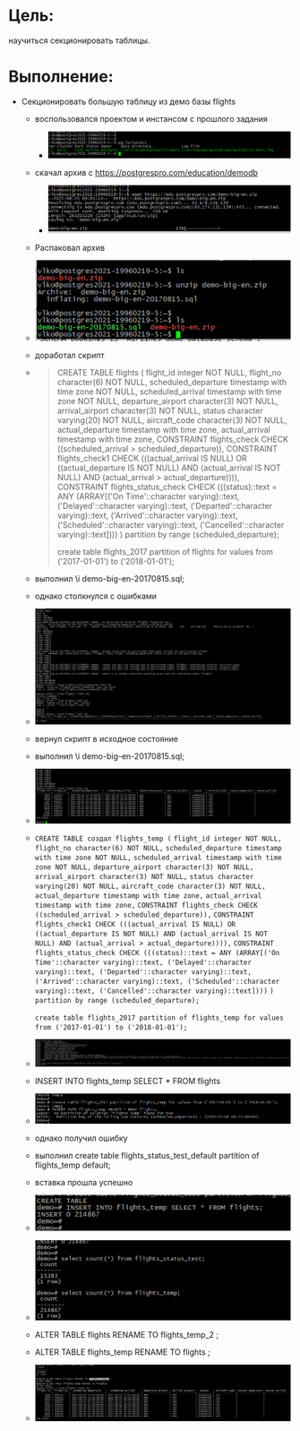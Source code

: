 # Цель:

научиться секционировать таблицы.

# Выполнение:

- Секционировать большую таблицу из демо базы flights

  - воспользовался проектом и инстансом с прошлого задания

    - ![image-20210820125614546](18%20-%20%D0%A1%D0%B5%D0%BA%D1%86%D0%B8%D0%BE%D0%BD%D0%B8%D1%80%D0%BE%D0%B2%D0%B0%D0%BD%D0%B8%D0%B5.assets/image-20210820125614546.png)

  - скачал архив c https://postgrespro.com/education/demodb

    - ![image-20210820130525256](18%20-%20%D0%A1%D0%B5%D0%BA%D1%86%D0%B8%D0%BE%D0%BD%D0%B8%D1%80%D0%BE%D0%B2%D0%B0%D0%BD%D0%B8%D0%B5.assets/image-20210820130525256.png)

  - Распаковал архив

  - ![image-20210820130740969](18%20-%20%D0%A1%D0%B5%D0%BA%D1%86%D0%B8%D0%BE%D0%BD%D0%B8%D1%80%D0%BE%D0%B2%D0%B0%D0%BD%D0%B8%D0%B5.assets/image-20210820130740969.png)

  - доработал скрипт

  - > CREATE TABLE flights (
    >     flight_id integer NOT NULL,
    >     flight_no character(6) NOT NULL,
    >     scheduled_departure timestamp with time zone NOT NULL,
    >     scheduled_arrival timestamp with time zone NOT NULL,
    >     departure_airport character(3) NOT NULL,
    >     arrival_airport character(3) NOT NULL,
    >     status character varying(20) NOT NULL,
    >     aircraft_code character(3) NOT NULL,
    >     actual_departure timestamp with time zone,
    >     actual_arrival timestamp with time zone,
    >     CONSTRAINT flights_check CHECK ((scheduled_arrival > scheduled_departure)),
    >     CONSTRAINT flights_check1 CHECK (((actual_arrival IS NULL) OR ((actual_departure IS NOT NULL) AND (actual_arrival IS NOT NULL) AND (actual_arrival > actual_departure)))),
    >     CONSTRAINT flights_status_check CHECK (((status)::text = ANY (ARRAY[('On Time'::character varying)::text, ('Delayed'::character varying)::text, ('Departed'::character varying)::text, ('Arrived'::character varying)::text, ('Scheduled'::character varying)::text, ('Cancelled'::character varying)::text])))
    > ) partition by range (scheduled_departure);
    >
    > create table flights_2017 partition of flights for values from ('2017-01-01') to ('2018-01-01');

  -  выполнил \i demo-big-en-20170815.sql;

  -  однако столкнулся с ошибками
  
  -  ![image-20210820152555695](18%20-%20%D0%A1%D0%B5%D0%BA%D1%86%D0%B8%D0%BE%D0%BD%D0%B8%D1%80%D0%BE%D0%B2%D0%B0%D0%BD%D0%B8%D0%B5.assets/image-20210820152555695.png)
  
  - вернул скрипт в исходное состояние 
  
  - выполнил \i demo-big-en-20170815.sql;
  
  - ![image-20210820153351473](18%20-%20%D0%A1%D0%B5%D0%BA%D1%86%D0%B8%D0%BE%D0%BD%D0%B8%D1%80%D0%BE%D0%B2%D0%B0%D0%BD%D0%B8%D0%B5.assets/image-20210820153351473.png)
  
  - `CREATE TABLE создал flights_temp (`
        `flight_id integer NOT NULL,`
        `flight_no character(6) NOT NULL,`
        `scheduled_departure timestamp with time zone NOT NULL,`
        `scheduled_arrival timestamp with time zone NOT NULL,`
        `departure_airport character(3) NOT NULL,`
        `arrival_airport character(3) NOT NULL,`
        `status character varying(20) NOT NULL,`
        `aircraft_code character(3) NOT NULL,`
        `actual_departure timestamp with time zone,`
        `actual_arrival timestamp with time zone,`
        `CONSTRAINT flights_check CHECK ((scheduled_arrival > scheduled_departure)),`
        `CONSTRAINT flights_check1 CHECK (((actual_arrival IS NULL) OR ((actual_departure IS NOT NULL) AND (actual_arrival IS NOT NULL) AND (actual_arrival > actual_departure)))),`
        `CONSTRAINT flights_status_check CHECK (((status)::text = ANY (ARRAY[('On Time'::character varying)::text, ('Delayed'::character varying)::text, ('Departed'::character varying)::text, ('Arrived'::character varying)::text, ('Scheduled'::character varying)::text, ('Cancelled'::character varying)::text])))`
    `) partition by range (scheduled_departure);`
  
    `create table flights_2017 partition of flights_temp for values from ('2017-01-01') to ('2018-01-01');`
  
  - ![image-20210820153910893](18%20-%20%D0%A1%D0%B5%D0%BA%D1%86%D0%B8%D0%BE%D0%BD%D0%B8%D1%80%D0%BE%D0%B2%D0%B0%D0%BD%D0%B8%D0%B5.assets/image-20210820153910893.png)
  
  - INSERT INTO flights_temp SELECT * FROM flights
  
  - ![image-20210820154253856](18%20-%20%D0%A1%D0%B5%D0%BA%D1%86%D0%B8%D0%BE%D0%BD%D0%B8%D1%80%D0%BE%D0%B2%D0%B0%D0%BD%D0%B8%D0%B5.assets/image-20210820154253856.png)
  
  - однако получил ошибку
  
  - выполнил create table flights_status_test_default partition of flights_temp default;
  
  - вставка прошла успешно
  
  - ![image-20210820160633208](18%20-%20%D0%A1%D0%B5%D0%BA%D1%86%D0%B8%D0%BE%D0%BD%D0%B8%D1%80%D0%BE%D0%B2%D0%B0%D0%BD%D0%B8%D0%B5.assets/image-20210820160633208.png)
  
  - ![image-20210820160621766](18%20-%20%D0%A1%D0%B5%D0%BA%D1%86%D0%B8%D0%BE%D0%BD%D0%B8%D1%80%D0%BE%D0%B2%D0%B0%D0%BD%D0%B8%D0%B5.assets/image-20210820160621766.png)
  
  - ALTER TABLE flights RENAME TO flights_temp_2 ;
  
  - ALTER TABLE flights_temp RENAME TO flights ;
  
  -    ![image-20210820160922380](18%20-%20%D0%A1%D0%B5%D0%BA%D1%86%D0%B8%D0%BE%D0%BD%D0%B8%D1%80%D0%BE%D0%B2%D0%B0%D0%BD%D0%B8%D0%B5.assets/image-20210820160922380.png)
  

